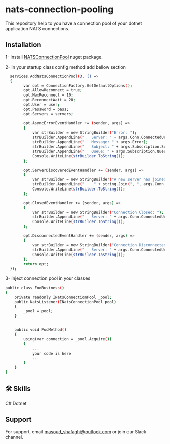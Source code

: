 # nats-connection-pooling
This repository help to you have a connection pool of your dotnet application NATS connections.

## Installation

1- Install [NATSConnectionPool](https://www.nuget.org/packages/NATSConnectionPool/1.0.0) nuget package.

2- In your startup class config method add bellow section
```bash
  services.AddNatsConnectionPool(3, () => 
  {
        var opt = ConnectionFactory.GetDefaultOptions();
        opt.AllowReconnect = true;
        opt.MaxReconnect = 10;
        opt.ReconnectWait = 20;
        opt.User = user;
        opt.Password = pass;
        opt.Servers = servers;

        opt.AsyncErrorEventHandler += (sender, args) =>
        {
            var strBuilder = new StringBuilder("Error: ");
            strBuilder.AppendLine("   Server: " + args.Conn.ConnectedUrl);
            strBuilder.AppendLine("   Message: " + args.Error);
            strBuilder.AppendLine("   Subject: " + args.Subscription.Subject);
            strBuilder.AppendLine("   Queue: " + args.Subscription.Queue);
            Console.WriteLine(strBuilder.ToString());
        };

        opt.ServerDiscoveredEventHandler += (sender, args) =>
        {
            var strBuilder = new StringBuilder("A new server has joined the cluster:");
            strBuilder.AppendLine("    " + string.Join(", ", args.Conn.DiscoveredServers));
            Console.WriteLine(strBuilder.ToString());
        };

        opt.ClosedEventHandler += (sender, args) =>
        {
            var strBuilder = new StringBuilder("Connection Closed: ");
            strBuilder.AppendLine("   Server: " + args.Conn.ConnectedUrl);
            Console.WriteLine(strBuilder.ToString());
        };

        opt.DisconnectedEventHandler += (sender, args) =>
        {
            var strBuilder = new StringBuilder("Connection Disconnected: ");
            strBuilder.AppendLine("   Server: " + args.Conn.ConnectedUrl);
            Console.WriteLine(strBuilder.ToString());
        };
        return opt;
  });
```
3- Inject connection pool in your classes
```bash
public class FooBusiness()
{
    private readonly INatsConnectionPool _pool;
    public NatsListener(INatsConnectionPool pool)
    {
        _pool = pool;
    }


    public void FooMethod()
    {
        using(var connection = _pool.Acquire())
        {
            ...
            your code is here
            ...
        }
    }
}
```
## 🛠 Skills
C# Dotnet

## Support

For support, email masoud_shafaghi@outlook.com or join our Slack channel.